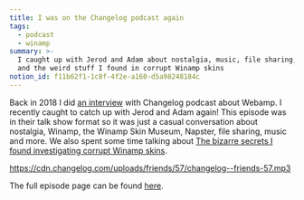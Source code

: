 ```yaml
---
title: I was on the Changelog podcast again
tags:
  - podcast
  - winamp
summary: >-
  I caught up with Jerod and Adam about nostalgia, music, file sharing, Napster
  and the weird stuff I found in corrupt Winamp skins
notion_id: f11b62f1-1c8f-4f2e-a160-d5a98248184c
---
```

Back in 2018 I did [an interview](https://jordaneldredge.com/blog/i_did_an_interview_for_the_changelog_podcast/) with Changelog podcast about Webamp. I recently caught to catch up with Jerod and Adam again! This episode was in their talk show format so it was just a casual conversation about nostalgia, Winamp, the Winamp Skin Museum, Napster, file sharing, music and more. We also spent some time talking about [The bizarre secrets I found investigating corrupt Winamp skins](https://jordaneldredge.com/notes/corrupted-skins/).

<https://cdn.changelog.com/uploads/friends/57/changelog--friends-57.mp3>

The full episode page can be found [here](https://changelog.com/friends/57).
